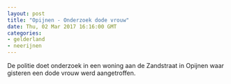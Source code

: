 ```yaml
---
layout: post
title: "Opijnen - Onderzoek dode vrouw"
date: Thu, 02 Mar 2017 16:16:00 GMT
categories: 
- gelderland 
- neerijnen 
---
```


De politie doet onderzoek in een woning aan de Zandstraat in Opijnen waar gisteren een dode vrouw werd aangetroffen.
